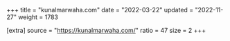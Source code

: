+++
title = "kunalmarwaha.com"
date = "2022-03-22"
updated = "2022-11-27"
weight = 1783

[extra]
source = "https://kunalmarwaha.com/"
ratio = 47
size = 2
+++
